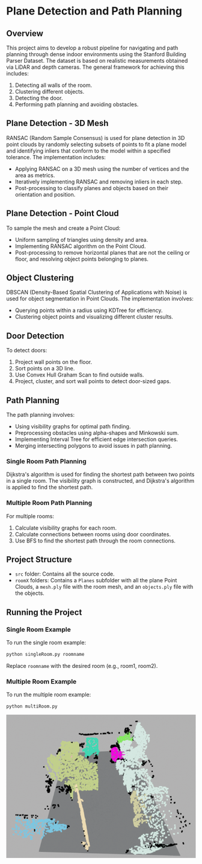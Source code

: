 # Plane Detection and Path Planning

## Overview
This project aims to develop a robust pipeline for navigating and path planning through dense indoor environments using the Stanford Building Parser Dataset. The dataset is based on realistic measurements obtained via LiDAR and depth cameras. The general framework for achieving this includes:

1. Detecting all walls of the room.
2. Clustering different objects.
3. Detecting the door.
4. Performing path planning and avoiding obstacles.

## Plane Detection - 3D Mesh
RANSAC (Random Sample Consensus) is used for plane detection in 3D point clouds by randomly selecting subsets of points to fit a plane model and identifying inliers that conform to the model within a specified tolerance. The implementation includes:
- Applying RANSAC on a 3D mesh using the number of vertices and the area as metrics.
- Iteratively implementing RANSAC and removing inliers in each step.
- Post-processing to classify planes and objects based on their orientation and position.

## Plane Detection - Point Cloud
To sample the mesh and create a Point Cloud:
- Uniform sampling of triangles using density and area.
- Implementing RANSAC algorithm on the Point Cloud.
- Post-processing to remove horizontal planes that are not the ceiling or floor, and resolving object points belonging to planes.

## Object Clustering
DBSCAN (Density-Based Spatial Clustering of Applications with Noise) is used for object segmentation in Point Clouds. The implementation involves:
- Querying points within a radius using KDTree for efficiency.
- Clustering object points and visualizing different cluster results.

## Door Detection
To detect doors:
1. Project wall points on the floor.
2. Sort points on a 3D line.
3. Use Convex Hull Graham Scan to find outside walls.
4. Project, cluster, and sort wall points to detect door-sized gaps.

## Path Planning
The path planning involves:
- Using visibility graphs for optimal path finding.
- Preprocessing obstacles using alpha-shapes and Minkowski sum.
- Implementing Interval Tree for efficient edge intersection queries.
- Merging intersecting polygons to avoid issues in path planning.

### Single Room Path Planning
Dijkstra's algorithm is used for finding the shortest path between two points in a single room. The visibility graph is constructed, and Dijkstra's algorithm is applied to find the shortest path.

### Multiple Room Path Planning
For multiple rooms:
1. Calculate visibility graphs for each room.
2. Calculate connections between rooms using door coordinates.
3. Use BFS to find the shortest path through the room connections.

## Project Structure
- `src` folder: Contains all the source code.
- `roomX` folders: Contains a `Planes` subfolder with all the plane Point Clouds, a `mesh.ply` file with the room mesh, and an `objects.ply` file with the objects.

## Running the Project
### Single Room Example
To run the single room example:
```bash
python singleRoom.py roomname
```
Replace `roomname` with the desired room (e.g., room1, room2).
### Multiple Room Example
To run the multiple room example:
```bash
python multiRoom.py
```

![texxt](images/image%20copy%2010.png)

